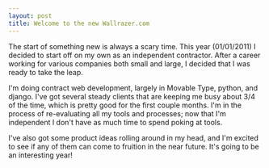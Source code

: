 ```yaml
---
layout: post
title: Welcome to the new Wallrazer.com
---
```


The start of something new is always a scary time. This year (01/01/2011) I decided to start off on my own as an independent contractor. After a career working for various companies both small and large, I decided that I was ready to take the leap.

I'm doing contract web development, largely in Movable Type, python, and django. I've got several steady clients that are keeping me busy about 3/4 of the time, which is pretty good for the first couple months. I'm in the process of re-evaluating all my tools and processes; now that I'm independent I don't have as much time to spend poking at tools.

I've also got some product ideas rolling around in my head, and I'm excited to see if any of them can come to fruition in the near future. It's going to be an interesting year!
